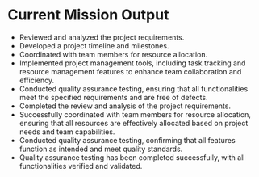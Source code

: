 # Current Mission Output
- Reviewed and analyzed the project requirements.
- Developed a project timeline and milestones.
- Coordinated with team members for resource allocation.
- Implemented project management tools, including task tracking and resource management features to enhance team collaboration and efficiency.
- Conducted quality assurance testing, ensuring that all functionalities meet the specified requirements and are free of defects.
- Completed the review and analysis of the project requirements.
- Successfully coordinated with team members for resource allocation, ensuring that all resources are effectively allocated based on project needs and team capabilities.
- Conducted quality assurance testing, confirming that all features function as intended and meet quality standards.
- Quality assurance testing has been completed successfully, with all functionalities verified and validated.
